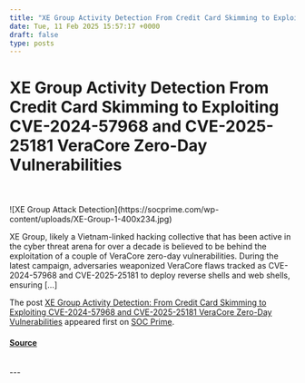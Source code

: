 ```yaml
---
title: "XE Group Activity Detection From Credit Card Skimming to Exploiting CVE-2024-57968 and CVE-2025-25181 VeraCore Zero-Day Vulnerabilities"
date: Tue, 11 Feb 2025 15:57:17 +0000
draft: false
type: posts
---
```

# XE Group Activity Detection From Credit Card Skimming to Exploiting CVE-2024-57968 and CVE-2025-25181 VeraCore Zero-Day Vulnerabilities

<br/>

<br/>
![XE Group Attack Detection](https://socprime.com/wp-content/uploads/XE-Group-1-400x234.jpg)

XE Group, likely a Vietnam-linked hacking collective that has been active in the cyber threat arena for over a decade is believed to be behind the exploitation of a couple of VeraCore zero-day vulnerabilities. During the latest campaign, adversaries weaponized VeraCore flaws tracked as CVE-2024-57968 and CVE-2025-25181 to deploy reverse shells and web shells, ensuring \[…\]

The post [XE Group Activity Detection: From Credit Card Skimming to Exploiting CVE-2024-57968 and CVE-2025-25181 VeraCore Zero-Day Vulnerabilities](https://socprime.com/blog/detect-xe-group-attacks/) appeared first on [SOC Prime](https://socprime.com).

#### [Source](https://socprime.com/blog/detect-xe-group-attacks/)

<br/>
---
